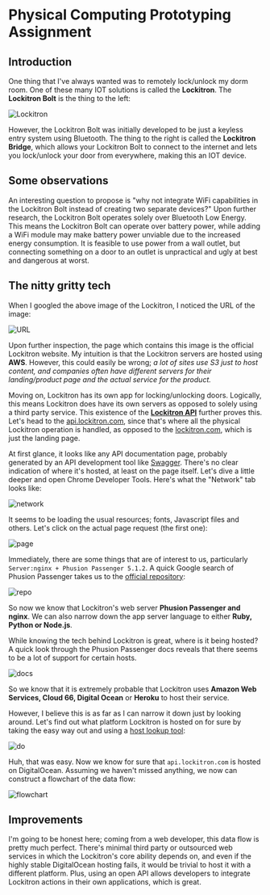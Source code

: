 # Physical Computing Prototyping Assignment

## Introduction
One thing that I've always wanted was to remotely lock/unlock my dorm room. One of these many IOT solutions is called the **Lockitron**. The **Lockitron Bolt** is the thing to the left:

![Lockitron](https://i.imgur.com/gqgpjeN.jpg)

However, the Lockitron Bolt was initially developed to be just a keyless entry system using Bluetooth. The thing to the right is called the **Lockitron Bridge**, which allows your Lockitron Bolt to connect to the internet and lets you lock/unlock your door from everywhere, making this an IOT device.

## Some observations

An interesting question to propose is "why not integrate WiFi capabilities in the Lockitron Bolt instead of creating two separate devices?" Upon further research, the Lockitron Bolt operates solely over Bluetooth Low Energy. This means the Lockitron Bolt can operate over battery power, while adding a WiFi module may make battery power unviable due to the increased energy consumption. It is feasible to use power from a wall outlet, but connecting something on a door to an outlet is unpractical and ugly at best and dangerous at worst.

## The nitty gritty tech

When I googled the above image of the Lockitron, I noticed the URL of the image: 

![URL](https://i.imgur.com/L5ISmR0.png)

Upon further inspection, the page which contains this image is the official Lockitron website. My intuition is that the Lockitron servers are hosted using **AWS**. However, this could easily be wrong; *a lot of sites use S3 just to host content, and companies often have different servers for their landing/product page and the actual service for the product.*

Moving on, Lockitron has its own app for locking/unlocking doors. Logically, this means Lockitron does have its own servers as opposed to solely using a third party service. This existence of the **[Lockitron API](https://api.lockitron.com/)** further proves this. Let's head to the [api.lockitron.com](https://api.lockitron.com/), since that's where all the physical Lockitron operation is handled, as opposed to the [lockitron.com](https://lockitron.com), which is just the landing page.

At first glance, it looks like any API documentation page, probably generated by an API development tool like [Swagger](https://swagger.io/). There's no clear indication of where it's hosted, at least on the page itself. Let's dive a little deeper and open Chrome Developer Tools. Here's what the "Network" tab looks like:

![network](https://i.imgur.com/kFnsLxp.png)

It seems to be loading the usual resources; fonts, Javascript files and others. Let's click on the actual page request (the first one):

![page](https://i.imgur.com/27xBMYJ.png)

Immediately, there are some things that are of interest to us, particularly `Server:nginx + Phusion Passenger 5.1.2`. A quick Google search of Phusion Passenger takes us to the [official repository](https://github.com/phusion/passenger):

![repo](https://i.imgur.com/sUXdSP2.png)

So now we know that Lockitron's web server **Phusion Passenger and nginx**. We can also narrow down the app server language to either **Ruby, Python or Node.js**.

While knowing the tech behind Lockitron is great, where is it being hosted? A quick look through the Phusion Passenger docs reveals that there seems to be a lot of support for certain hosts.

![docs](https://i.imgur.com/fiS0avU.png)

So we know that it is extremely probable that Lockitron uses **Amazon Web Services, Cloud 66, Digital Ocean** or **Heroku** to host their service.

However, I believe this is as far as I can narrow it down just by looking around. Let's find out what platform Lockitron is hosted on for sure by taking the easy way out and using a [host lookup tool](https://hostadvice.com/tools/whois/#api.lockitron.com):

![do](https://i.imgur.com/oM1wcwM.png)

Huh, that was easy. Now we know for sure that `api.lockitron.com` is hosted on DigitalOcean. Assuming we haven't missed anything, we now can construct a flowchart of the data flow:

![flowchart](https://i.imgur.com/T1JBnPF.png)

## Improvements

I'm going to be honest here; coming from a web developer, this data flow is pretty much perfect. There's minimal third party or outsourced web services in which the Lockitron's core ability depends on, and even if the highly stable DigitalOcean hosting fails, it would be trivial to host it with a different platform. Plus, using an open API allows developers to integrate Lockitron actions in their own applications, which is great.
